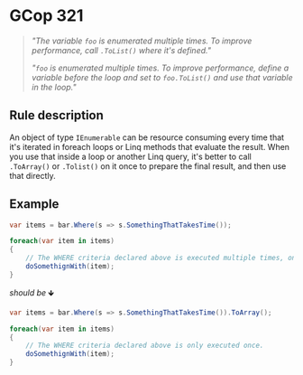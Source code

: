 ﻿# GCop 321

> *"The variable `foo` is enumerated multiple times. To improve performance, call `.ToList()` where it's defined."*
> 
> *"`foo` is enumerated multiple times. To improve performance, define a variable before the loop and set to `foo.ToList()` and use that variable in the loop."*
## Rule description

An object of type `IEnumerable` can be resource consuming every time that it's iterated in foreach loops or Linq methods that evaluate the result. When you use that inside a loop or another Linq query, it's better to call `.ToArray()` or `.Tolist()` on it once to prepare the final result, and then use that directly.

## Example

```csharp
var items = bar.Where(s => s.SomethingThatTakesTime());

foreach(var item in items)
{
    // The WHERE criteria declared above is executed multiple times, once for each item in someList.    
    doSomethignWith(item);    
}
```

*should be* 🡻

```csharp
var items = bar.Where(s => s.SomethingThatTakesTime()).ToArray();

foreach(var item in items)
{
    // The WHERE criteria declared above is only executed once. 
    doSomethignWith(item);    
}
```
